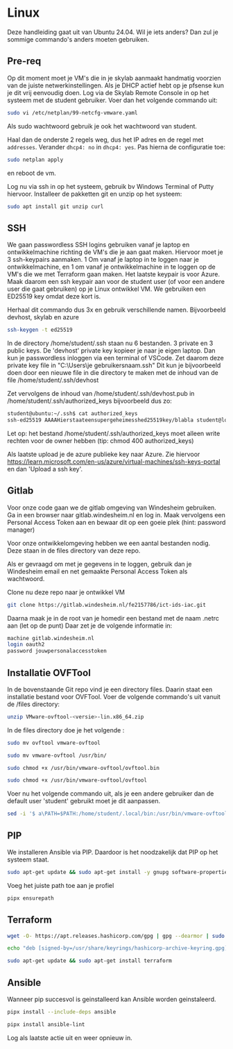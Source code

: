 # Linux

Deze handleiding gaat uit van Ubuntu 24.04. Wil je iets anders? Dan zul je sommige commando's anders moeten gebruiken.

## Pre-req

Op dit moment moet je VM's die in je skylab aanmaakt handmatig voorzien van de juiste netwerkinstellingen. Als je DHCP actief hebt op je pfsense kun je dit vrij eenvoudig doen.
Log via de Skylab Remote Console in op het systeem met de student gebruiker. Voer dan het volgende commando uit:

```bash
sudo vi /etc/netplan/99-netcfg-vmware.yaml
```

Als sudo wachtwoord gebruik je ook het wachtwoord van student.

Haal dan de onderste 2 regels weg, dus het IP adres en de regel met `addresses`. Verander `dhcp4: no` in `dhcp4: yes`.
Pas hierna de configuratie toe:

```bash
sudo netplan apply
```

en reboot de vm.

Log nu via ssh in op het systeem, gebruik bv Windows Terminal of Putty hiervoor.
Installeer de pakketten git en unzip op het systeem:

```bash
sudo apt install git unzip curl
```

## SSH

We gaan passwordless SSH logins gebruiken vanaf je laptop en ontwikkelmachine richting de VM's die je aan gaat maken. Hiervoor moet je 3 ssh-keypairs aanmaken. 1 Om vanaf je laptop in te loggen naar je ontwikkelmachine, en 1 om vanaf je ontwikkelmachine in te loggen op de VM's die we met Terraform gaan maken. Het laatste keypair is voor Azure.
Maak daarom een ssh keypair aan voor de student user (of voor een andere user die gaat gebruiken) op je Linux ontwikkel VM. We gebruiken een ED25519 key omdat deze kort is.

Herhaal dit commando dus 3x en gebruik verschillende namen. Bijvoorbeeld devhost, skylab en azure

```bash
ssh-keygen -t ed25519
```

In de directory /home/student/.ssh staan nu 6 bestanden. 3 private en 3 public keys.
De 'devhost' private key kopieer je naar je eigen laptop. Dan kun je passwordless inloggen via een terminal of VSCode. Zet daarom deze private key file in "C:\Users\je gebruikersnaam\.ssh\" Dit kun je bijvoorbeeld doen door een nieuwe file in die directory te maken met de inhoud van de file /home/student/.ssh/devhost

Zet vervolgens de inhoud van /home/student/.ssh/devhost.pub in /home/student/.ssh/authorized_keys bijvoorbeeld dus zo:

```bash
student@ubuntu:~/.ssh$ cat authorized_keys
ssh-ed25519 AAAAHierstaateensupergeheimesshed25519key/blabla student@lokale-laptop
```

Let op: het bestand /home/student/.ssh/authorized_keys moet alleen write rechten voor de owner hebben (tip: chmod 400 authorized_keys)

Als laatste upload je de azure publieke key naar Azure. Zie hiervoor <https://learn.microsoft.com/en-us/azure/virtual-machines/ssh-keys-portal> en dan 'Upload a ssh key'.

## Gitlab

Voor onze code gaan we de gitlab omgeving van Windesheim gebruiken. Ga in een browser naar gitlab.windesheim.nl en log in. Maak vervolgens een Personal Access Token aan en bewaar dit op een goeie plek (hint: password manager)

Voor onze ontwikkelomgeving hebben we een aantal bestanden nodig. Deze staan in de files directory van deze repo.

Als er gevraagd om met je gegevens in te loggen, gebruik dan je Windesheim email en net gemaakte Personal Access Token als wachtwoord.

Clone nu deze repo naar je ontwikkel VM

```bash
git clone https://gitlab.windesheim.nl/fe2157786/ict-ids-iac.git
```

Daarna maak je in de root van je homedir een bestand met de naam .netrc aan (let op de punt)
Daar zet je de volgende informatie in:

```bash
machine gitlab.windesheim.nl
login oauth2
password jouwpersonalaccesstoken

```

## Installatie OVFTool

In de bovenstaande Git repo vind je een directory files. Daarin staat een installatie bestand voor OVFTool.
Voer de volgende commando's uit vanuit de /files directory:

```bash
unzip VMware-ovftool-<versie>-lin.x86_64.zip
```

In de files directory doe je het volgende :

```bash
sudo mv ovftool vmware-ovftool
```

```bash
sudo mv vmware-ovftool /usr/bin/
```

```bash
sudo chmod +x /usr/bin/vmware-ovftool/ovftool.bin
```

```bash
sudo chmod +x /usr/bin/vmware-ovftool/ovftool
```

Voer nu het volgende commando uit, als je een andere gebruiker dan de default user 'student' gebruikt moet je dit aanpassen.

```bash
sed -i '$ a\PATH=$PATH:/home/student/.local/bin:/usr/bin/vmware-ovftool' ~/.bashrc
```

## PIP

We installeren Ansible via PIP. Daardoor is het noodzakelijk dat PIP op het systeem staat.

```bash
sudo apt-get update && sudo apt-get install -y gnupg software-properties-common python3-pip pipx
```

Voeg het juiste path toe aan je profiel

```bash
pipx ensurepath
```

## Terraform

```bash
wget -O- https://apt.releases.hashicorp.com/gpg | gpg --dearmor | sudo tee /usr/share/keyrings/hashicorp-archive-keyring.gpg
```

```bash
echo "deb [signed-by=/usr/share/keyrings/hashicorp-archive-keyring.gpg] https://apt.releases.hashicorp.com $(lsb_release -cs) main" | sudo tee /etc/apt/sources.list.d/hashicorp.list
```

```bash
sudo apt-get update && sudo apt-get install terraform
```

## Ansible

Wanneer pip succesvol is geinstalleerd kan Ansible worden geinstaleerd.

```bash
pipx install --include-deps ansible
```

```bash
pipx install ansible-lint
```

Log als laatste actie uit en weer opnieuw in.
